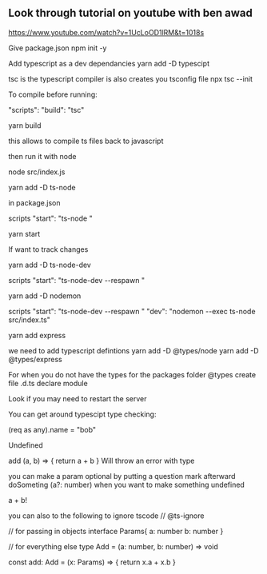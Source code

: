 ## Look through tutorial on youtube with ben awad

https://www.youtube.com/watch?v=1UcLoOD1lRM&t=1018s

Give package.json
npm init -y

Add typescript as a dev dependancies
yarn add -D typescipt

tsc is the typescript compiler is also creates you tsconfig file
npx tsc --init

To compile before running:

"scripts":
  "build": "tsc"
  
yarn build
  
this allows to compile ts files back to javascript

then run it with node

node src/index.js

yarn add -D ts-node

in package.json

scripts
  "start": "ts-node <file>"
  
yarn start

If want to track changes

yarn add -D ts-node-dev


scripts
  "start": "ts-node-dev --respawn <file>"
  
yarn add -D nodemon

scripts
  "start": "ts-node-dev --respawn <file>"
  "dev": "nodemon --exec ts-node src/index.ts"
  
yarn add express

we need to add typescript defintions
yarn add -D @types/node
yarn add -D @types/express

For when you do not have the types for the packages
folder @types
  create file <name>.d.ts
    declare module <name>
    
Look if you may need to restart the server    

You can get around typescipt type checking:

(req as any).name = "bob"

Undefined

add (a, b) => {
  return a + b
}
Will throw an error with type

you can make a param optional by putting a question mark afterward
doSometing (a?: number)
when you want to make something undefined

a + b!

you can also to the following to ignore tscode
// @ts-ignore

// for passing in objects
interface Params{
  a: number
  b: number
}

// for everything else
type Add = (a: number, b: number) => void

const add: Add = (x: Params) => {
  return x.a + x.b
}
